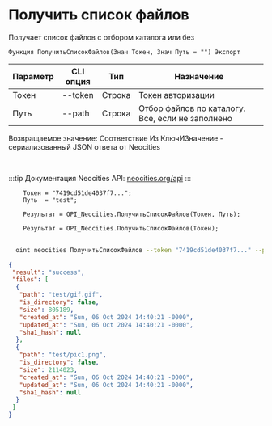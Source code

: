 ﻿---
sidebar_position: 4
---

# Получить список файлов
 Получает список файлов с отбором каталога или без



`Функция ПолучитьСписокФайлов(Знач Токен, Знач Путь = "") Экспорт`

  | Параметр | CLI опция | Тип | Назначение |
  |-|-|-|-|
  | Токен | --token | Строка | Токен авторизации |
  | Путь | --path | Строка | Отбор файлов по каталогу. Все, если не заполнено |

  
  Возвращаемое значение:   Соответствие Из КлючИЗначение - сериализованный JSON ответа от Neocities

<br/>

:::tip
Документация Neocities API: [neocities.org/api](https://neocities.org/api)
:::
<br/>


```bsl title="Пример кода"
    Токен = "7419cd51de4037f7...";
    Путь  = "test";

    Результат = OPI_Neocities.ПолучитьСписокФайлов(Токен, Путь);

    Результат = OPI_Neocities.ПолучитьСписокФайлов(Токен);
```



```sh title="Пример команды CLI"
    
  oint neocities ПолучитьСписокФайлов --token "7419cd51de4037f7..." --path %path%

```

```json title="Результат"
{
 "result": "success",
 "files": [
  {
   "path": "test/gif.gif",
   "is_directory": false,
   "size": 805189,
   "created_at": "Sun, 06 Oct 2024 14:40:21 -0000",
   "updated_at": "Sun, 06 Oct 2024 14:40:21 -0000",
   "sha1_hash": null
  },
  {
   "path": "test/pic1.png",
   "is_directory": false,
   "size": 2114023,
   "created_at": "Sun, 06 Oct 2024 14:40:21 -0000",
   "updated_at": "Sun, 06 Oct 2024 14:40:21 -0000",
   "sha1_hash": null
  }
 ]
}
```
